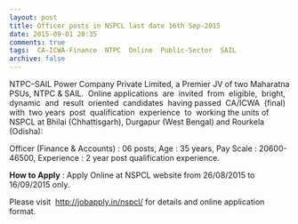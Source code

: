 ```yaml
---
layout: post
title: Officer posts in NSPCL last date 16th Sep-2015   
date: 2015-09-01 20:35
comments: true
tags:  CA-ICWA-Finance  NTPC  Online  Public-Sector  SAIL 
archive: false
---
```

NTPC–SAIL Power Company Private Limited, a Premier JV of two Maharatna PSUs, NTPC & SAIL.  Online applications  are  invited  from  eligible,  bright,  dynamic  and  result  oriented  candidates  having passed  CA/ICWA  (final) with  two years  post  qualification  experience  to  working the units of NSPCL at Bhilai (Chhattisgarh), Durgapur (West Bengal) and Rourkela (Odisha): 



Officer (Finance & Accounts) : 06 posts, Age : 35 years, Pay Scale : 20600-46500, Experience : 2 year post qualification experience. 

**How to Apply** : Apply Online at NSPCL website from 26/08/2015 to 16/09/2015 only. 

Please visit  <http://jobapply.in/nspcl/> for details and online application format. 

